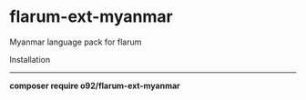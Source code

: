 # flarum-ext-myanmar
Myanmar language pack for flarum


Installation<hr/>
<b>composer require o92/flarum-ext-myanmar</b>

